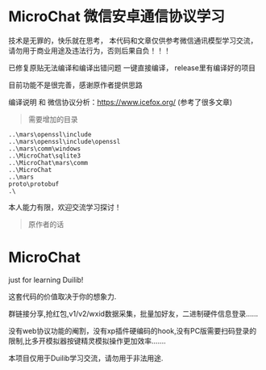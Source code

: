 # MicroChat 微信安卓通信协议学习

技术是无罪的，快乐就在思考， 本代码和文章仅供参考微信通讯模型学习交流， 请勿用于商业用途及违法行为，否则后果自负！！！


已修复原贴无法编译和编译出错问题  一键直接编译， release里有编译好的项目

目前功能不是很完善，感谢原作者提供思路

编译说明 和 微信协议分析：https://www.icefox.org/  (参考了很多文章)


> 需要增加的目录

```
..\mars\openssl\include
..\mars\openssl\include\openssl
..\mars\comm\windows
..\MicroChat\sqlite3
..\MicroChat\mars\comm
..\MicroChat
..\mars
proto\protobuf
.\
```


本人能力有限，欢迎交流学习探讨！



> 原作者的话

# MicroChat
just for learning Duilib!

这套代码的价值取决于你的想象力.

群链接分享,抢红包,v1/v2/wxid数据采集，批量加好友，二进制硬件信息登录......

没有web协议功能的阉割，没有xp插件硬编码的hook,没有PC版需要扫码登录的限制,比多开模拟器按键精灵模拟操作更加效率.......


本项目仅用于Duilib学习交流，请勿用于非法用途.
